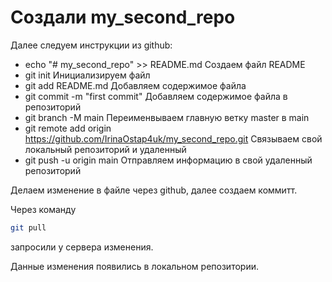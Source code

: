 ﻿# Создали my_second_repo

Далее следуем инструкции из github:

* echo "# my_second_repo" >> README.md 
Создаем файл README
* git init
Инициализируем файл
* git add README.md
Добавляем содержимое файла 
* git commit -m "first commit"
Добавляем содержимое файла в репозиторий
* git branch -M main
Переименвываем главную ветку master в main
* git remote add origin https://github.com/IrinaOstap4uk/my_second_repo.git
Связываем свой локальный репозиторий и удаленный
* git push -u origin main
Отправляем информацию в свой удаленный репозиторий

Делаем изменение в файле через github, далее создаем коммитт.

Через команду
```sh
git pull
```
запросили у сервера изменения.

Данные изменения появились в локальном репозитории. 